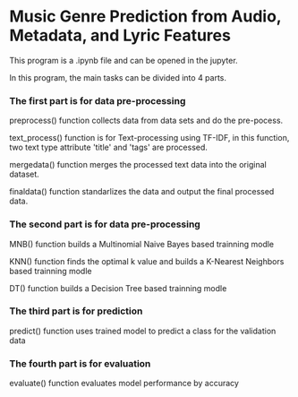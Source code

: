 # Music Genre Prediction from Audio, Metadata, and Lyric Features

This program is a .ipynb file and can be opened in the jupyter.

In this program, the main tasks can be divided into 4 parts. 

### The first part is for data pre-processing

preprocess() function collects data from data sets and do the pre-pocess.

text_process() function is for Text-processing using TF-IDF, in this function, 
two text type attribute 'title' and 'tags' are processed. 

mergedata() function merges the processed text data into the original dataset.

finaldata() function standarlizes the data and output the final processed data.

### The second part is for data pre-processing

MNB() function builds a Multinomial Naive Bayes based trainning modle 

KNN() function finds the optimal k value and builds a K-Nearest Neighbors based trainning modle 

DT() function builds a Decision Tree based trainning modle

### The third part is for prediction 

predict() function uses trained model to predict a class for the validation data

### The fourth part is for evaluation 

evaluate() function evaluates model performance by accuracy
